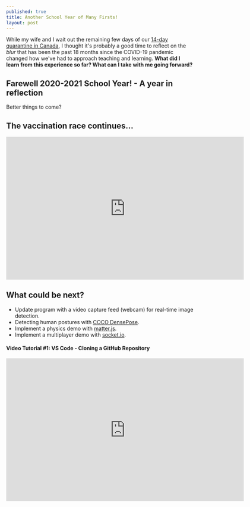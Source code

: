 ```yaml
---
published: true
title: Another School Year of Many Firsts!
layout: post
---
```


While my wife and I wait out the remaining few days of our [14-day quarantine in Canada](https://www.canada.ca/en/public-health/services/diseases/coronavirus-disease-covid-19.html), I thought it's probably a good time to reflect on the *blur* that has been the past 18 months since the COVID-19 pandemic changed how we've had to approach teaching and learning. **What did I learn from this experience so far? What can I take with me going forward?**

## Farewell 2020-2021 School Year! - A year in reflection
Better things to come?

## The vaccination race continues...
<iframe src="https://public.domo.com/cards/31O7r" width="640" height="385" marginheight="0" marginwidth="0" frameborder="0"></iframe>

## What could be next?
- Update program with a video capture feed (webcam) for real-time image detection.
- Detecting human postures with [COCO DensePose](http://densepose.org/).
- Implement a physics demo with [matter.js](https://brm.io/matter-js/).
- Implement a multiplayer demo with [socket.io](https://socket.io/).

#### Video Tutorial #1: VS Code - Cloning a GitHub Repository
<iframe width="640" height="385"
src="https://www.youtube.com/embed/9cMWR-EGFuY" 
frameborder="0"
allow="accelerometer; autoplay; encrypted-media; gyroscope; picture-in-picture" 
allowfullscreen></iframe>